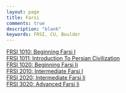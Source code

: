 ```yaml
---
layout: page
title: Farsi
comments: true
description: "blank"
keywords: FRSI, CU, Boulder
---
```

<body>
<div><a href="../../courses/FRSI-1010">FRSI 1010: Beginning Farsi I</a></div>
<div><a href="../../courses/FRSI-1011">FRSI 1011: Introduction To Persian Civilization</a></div>
<div><a href="../../courses/FRSI-1020">FRSI 1020: Beginning Farsi Ii</a></div>
<div><a href="../../courses/FRSI-2010">FRSI 2010: Intermediate Farsi I</a></div>
<div><a href="../../courses/FRSI-2020">FRSI 2020: Intermediate Farsi Ii</a></div>
<div><a href="../../courses/FRSI-3020">FRSI 3020: Advanced Farsi Ii</a></div>
</body>